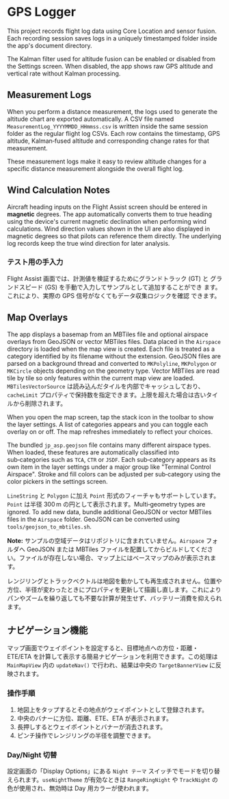 # GPS Logger

This project records flight log data using Core Location and sensor fusion.
Each recording session saves logs in a uniquely timestamped folder inside the
app's document directory.

The Kalman filter used for altitude fusion can be enabled or disabled from the
Settings screen. When disabled, the app shows raw GPS altitude and vertical rate
without Kalman processing.

## Measurement Logs

When you perform a distance measurement, the logs used to generate the altitude
chart are exported automatically. A CSV file named
`MeasurementLog_YYYYMMDD_HHmmss.csv` is written inside the same session folder
as the regular flight log CSVs. Each row contains the timestamp, GPS altitude,
Kalman‑fused altitude and corresponding change rates for that measurement.

These measurement logs make it easy to review altitude changes for a specific
distance measurement alongside the overall flight log.

## Wind Calculation Notes

Aircraft heading inputs on the Flight Assist screen should be entered in
**magnetic** degrees. The app automatically converts them to true heading using
the device's current magnetic declination when performing wind calculations.
Wind direction values shown in the UI are also displayed in magnetic degrees so
that pilots can reference them directly. The underlying log records keep the
true wind direction for later analysis.

### テスト用の手入力

Flight Assist 画面では、計測値を検証するためにグランドトラック (GT) と
グランドスピード (GS) を手動で入力してサンプルとして追加することができ
ます。これにより、実際の GPS 信号がなくてもデータ収集ロジックを確認
できます。

## Map Overlays

The app displays a basemap from an MBTiles file and optional airspace overlays from GeoJSON or vector MBTiles files. Data placed in the `Airspace` directory is loaded when the map view is created. Each file is treated as a category identified by its filename without the extension. GeoJSON files are parsed on a background thread and converted to `MKPolyline`, `MKPolygon` or `MKCircle` objects depending on the geometry type. Vector MBTiles are read tile by tile so only features within the current map view are loaded.
`MBTilesVectorSource` は読み込んだタイルを内部でキャッシュしており、`cacheLimit` プロパティで保持数を指定できます。上限を超えた場合は古いタイルから削除されます。

When you open the map screen, tap the stack icon in the toolbar to show the layer settings. A list of categories appears and you can toggle each overlay on or off. The map refreshes immediately to reflect your choices.

The bundled `jp_asp.geojson` file contains many different airspace types. When loaded, these features are automatically classified into sub‑categories such as `TCA`, `CTR` or `JSDF`. Each sub‑category appears as its own item in the layer settings under a major group like "Terminal Control Airspace". Stroke and fill colors can be adjusted per sub‑category using the color pickers in the settings screen.

`LineString` と `Polygon` に加え `Point` 形式のフィーチャもサポートしています。`Point` は半径 300 m の円として表示されます。Multi‑geometry types are ignored. To add new data, bundle additional GeoJSON or vector MBTiles files in the `Airspace` folder. GeoJSON can be converted using `tools/geojson_to_mbtiles.sh`.

**Note:** サンプルの空域データはリポジトリに含まれていません。`Airspace` フォルダへ GeoJSON または MBTiles ファイルを配置してからビルドしてください。ファイルが存在しない場合、マップ上にはベースマップのみが表示されます。

レンジリングとトラックベクトルは地図を動かしても再生成されません。位置や方位、半径が変わったときにプロパティを更新して描画し直します。これによりパンやズームを繰り返しても不要な計算が発生せず、バッテリー消費を抑えられます。

## ナビゲーション機能

マップ画面でウェイポイントを設定すると、目標地点への方位・距離・ETE/ETA を計算して表示する簡易ナビゲーションを利用できます。この処理は `MainMapView` 内の `updateNav()` で行われ、結果は中央の `TargetBannerView` に反映されます。

### 操作手順
1. 地図上をタップするとその地点がウェイポイントとして登録されます。
2. 中央のバナーに方位、距離、ETE、ETA が表示されます。
3. 長押しするとウェイポイントとバナーが消去されます。
4. ピンチ操作でレンジリングの半径を調整できます。

### Day/Night 切替
設定画面の「Display Options」にある `Night テーマ` スイッチでモードを切り替えられます。`useNightTheme` が有効なときは `RangeRingNight` や `TrackNight` の色が使用され、無効時は Day 用カラーが使われます。
